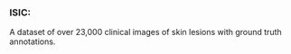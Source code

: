 ### ISIC: 
A dataset of over 23,000 clinical images of skin lesions with ground truth annotations. 
